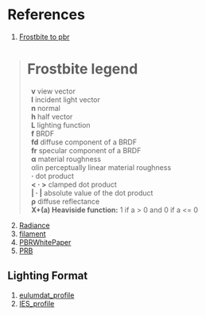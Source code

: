 # References <br/>

1) [Frostbite to pbr](https://seblagarde.files.wordpress.com/2015/07/course_notes_moving_frostbite_to_pbr_v32.pdf)
> # Frostbite legend  
> &nbsp; **v** view vector <br/>
> &nbsp; **l** incident light vector <br/>
> &nbsp; **n** normal <br/>
> &nbsp; **h** half vector <br/>
> &nbsp; **L** lighting function <br/>
> &nbsp; **f** BRDF <br/>
> &nbsp; **fd** diffuse component of a BRDF <br/>
> &nbsp; **fr** specular component of a BRDF <br/>
> &nbsp; **α** material roughness <br/>
> &nbsp; αlin perceptually linear material roughness <br/>
> &nbsp; **·** dot product <br/>
> &nbsp; **< · >** clamped dot product <br/>
> &nbsp; **| · |** absolute value of the dot product <br/>
> &nbsp; **ρ** diffuse reflectance <br/>
> &nbsp; **X+(a) Heaviside function:** 1 if a > 0 and 0 if a <= 0 <br/>
2) [Radiance](https://www.radiance-online.org/community/workshops/2004-fribourg/presentations/Wandachowicz_paper.pdf)
3) [filament](https://google.github.io/filament/documentation/)
4) [PBRWhitePaper]("https://github.com/QianMo/PBR-White-Paper/blob/master/content/part%201/README.md")
5) [PRB]("http://www.pbr-book.org/3ed-2018/contents.html")

## Lighting Format 
1) [eulumdat_profile](https://docs.agi32.com/PhotometricToolbox/Content/Open_Tool/eulumdat_file_format.htm)
2) [IES_profile](http://lumen.iee.put.poznan.pl/kw/iesna.txt)